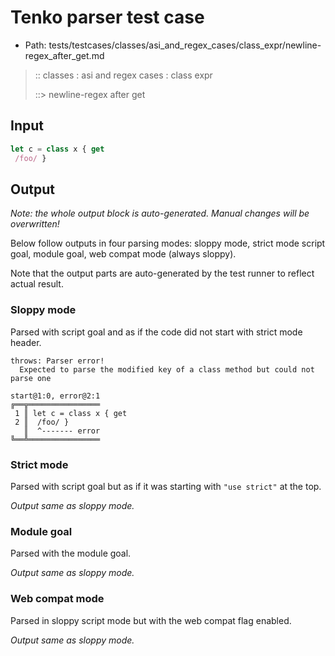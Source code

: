 # Tenko parser test case

- Path: tests/testcases/classes/asi_and_regex_cases/class_expr/newline-regex_after_get.md

> :: classes : asi and regex cases : class expr
>
> ::> newline-regex after get

## Input

`````js
let c = class x { get 
 /foo/ }
`````

## Output

_Note: the whole output block is auto-generated. Manual changes will be overwritten!_

Below follow outputs in four parsing modes: sloppy mode, strict mode script goal, module goal, web compat mode (always sloppy).

Note that the output parts are auto-generated by the test runner to reflect actual result.

### Sloppy mode

Parsed with script goal and as if the code did not start with strict mode header.

`````
throws: Parser error!
  Expected to parse the modified key of a class method but could not parse one

start@1:0, error@2:1
╔══╦════════════════
 1 ║ let c = class x { get
 2 ║  /foo/ }
   ║  ^------- error
╚══╩════════════════

`````

### Strict mode

Parsed with script goal but as if it was starting with `"use strict"` at the top.

_Output same as sloppy mode._

### Module goal

Parsed with the module goal.

_Output same as sloppy mode._

### Web compat mode

Parsed in sloppy script mode but with the web compat flag enabled.

_Output same as sloppy mode._
